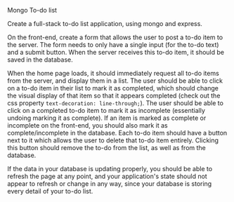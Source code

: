 Mongo To-do list

Create a full-stack to-do list application, using mongo and express.

On the front-end, create a form that allows the user to post a to-do item to the server. The form needs to only have a single input (for the to-do text) and a submit button. When the server receives this to-do item, it should be saved in the database. 

When the home page loads, it should immediately request all to-do items from the server, and display them in a list. 
The user should be able to click on a to-do item in their list to mark it as completed, which should change the visual display of that item so that it appears completed (check out the css property `text-decoration: line-through;`). 
The user should be able to click on a completed to-do item to mark it as incomplete (essentially undoing marking it as complete).
If an item is marked as complete or incomplete on the front-end, you should also mark it as complete/incomplete in the database.
Each to-do item should have a button next to it which allows the user to delete that to-do item entirely. Clicking this button should remove the to-do from the list, as well as from the database.

If the data in your database is updating properly, you should be able to refresh the page at any point, and your application's state should not appear to refresh or change in any way, since your database is storing every detail of your to-do list. 

